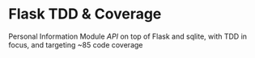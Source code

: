 # Flask TDD & Coverage
Personal Information Module *API* on top of Flask and sqlite, with TDD in focus, and targeting ~85 code coverage
